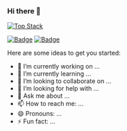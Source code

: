 ### Hi there 👋

[![Top Stack](https://widget.realdeveloper.pro/api/top?stack=JavaScript,Node.js,c++)](https://github.com/iamyunjuda)


[![Badge](https://widget.realdeveloper.pro/api/badge?title=Languages%20and%20Framework&badges=JavaScript,Node.js,Express.js)](https://github.com/iamyunjuda)
[![Badge](https://widget.realdeveloper.pro/api/badge?title=Database%20and%20DevOps&badges=MySQL,AWS%20EC2,AWS%20RDS,Git,GitHub)](https://github.com/iamyunjuda)



Here are some ideas to get you started:

- 🔭 I’m currently working on ...
- 🌱 I’m currently learning ...
- 👯 I’m looking to collaborate on ...
- 🤔 I’m looking for help with ...
- 💬 Ask me about ...
- 📫 How to reach me: ...
- 😄 Pronouns: ...
- ⚡ Fun fact: ...

